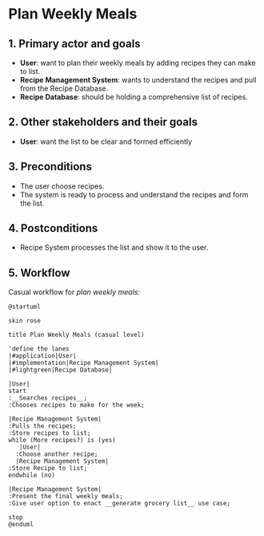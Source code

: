 
# Plan Weekly Meals

## 1. Primary actor and goals
* __User__: want to plan their weekly meals by adding recipes they can make to list.
* __Recipe Management System__: wants to understand the recipes and pull from the Recipe Database.
* __Recipe Database__: should be holding a comprehensive list of recipes.


## 2. Other stakeholders and their goals

* __User__: want the list to be clear and formed efficiently



## 3. Preconditions

* The user choose recipes.
* The system is ready to process and understand the recipes and form the list.

## 4. Postconditions

* Recipe System processes the list and show it to the user.


## 5. Workflow

Casual workflow for _plan weekly meals_:

```plantuml
@startuml

skin rose

title Plan Weekly Meals (casual level)

'define the lanes
|#application|User|
|#implementation|Recipe Management System|
|#lightgreen|Recipe Database|

|User|
start
:__Searches recipes__;
:Chooses recipes to make for the week;

|Recipe Management System|
:Pulls the recipes;
:Store recipes to list;
while (More recipes?) is (yes)
   |User|
  :Choose another recipe;
  |Recipe Management System|
:Store Recipe to list;
endwhile (no)

|Recipe Management System|
:Present the final weekly meals;
:Give user option to enact __generate grocery list__ use case;

stop
@enduml

```


